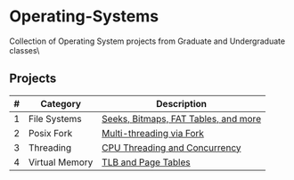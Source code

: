 # Operating-Systems
Collection of Operating System projects from Graduate and Undergraduate classes\

## Projects

|   #   | Category          | Description                                 |
| :---: | --------------- | ------------------------------------------- |
|   1   | File Systems   | [Seeks, Bitmaps, FAT Tables, and more](https://github.com/Byron-Dowling/Operating-Systems/tree/main/Assignments/File%20Systems)          |
|   2   | Posix Fork | [Multi-threading via Fork](https://github.com/Byron-Dowling/Operating-Systems/tree/main/Assignments/POSIX%20Fork)  |
|   3   | Threading | [CPU Threading and Concurrency](https://github.com/Byron-Dowling/Operating-Systems/tree/main/Assignments/Threading) |
|   4   | Virtual Memory    | [TLB and Page Tables](https://github.com/Byron-Dowling/Operating-Systems/tree/main/Assignments/Virtual%20Memory)   |
